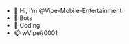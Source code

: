- 👋 Hi, I’m @Vipe-Mobile-Entertainment
- 👀 Bots
- 🌱 Coding
- 📫 wVipe#0001

<!---
Vipe-Mobile-Entertainment/Vipe-Mobile-Entertainment is a ✨ special ✨ repository because its `README.md` (this file) appears on your GitHub profile.
You can click the Preview link to take a look at your changes.
--->
